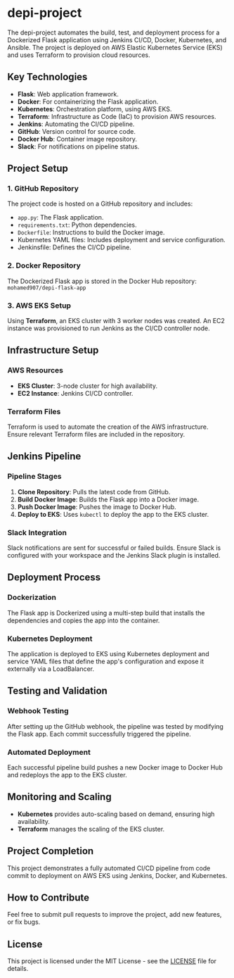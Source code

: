 # depi-project

The depi-project automates the build, test, and deployment process for a Dockerized Flask application using Jenkins CI/CD, Docker, Kubernetes, and Ansible. The project is deployed on AWS Elastic Kubernetes Service (EKS) and uses Terraform to provision cloud resources.

## Key Technologies

- **Flask**: Web application framework.
- **Docker**: For containerizing the Flask application.
- **Kubernetes**: Orchestration platform, using AWS EKS.
- **Terraform**: Infrastructure as Code (IaC) to provision AWS resources.
- **Jenkins**: Automating the CI/CD pipeline.
- **GitHub**: Version control for source code.
- **Docker Hub**: Container image repository.
- **Slack**: For notifications on pipeline status.

## Project Setup

### 1. GitHub Repository

The project code is hosted on a GitHub repository and includes:

- `app.py`: The Flask application.
- `requirements.txt`: Python dependencies.
- `Dockerfile`: Instructions to build the Docker image.
- Kubernetes YAML files: Includes deployment and service configuration.
- Jenkinsfile: Defines the CI/CD pipeline.

### 2. Docker Repository

The Dockerized Flask app is stored in the Docker Hub repository:  
`mohamed907/depi-flask-app`

### 3. AWS EKS Setup

Using **Terraform**, an EKS cluster with 3 worker nodes was created. An EC2 instance was provisioned to run Jenkins as the CI/CD controller node.

## Infrastructure Setup

### AWS Resources

- **EKS Cluster**: 3-node cluster for high availability.
- **EC2 Instance**: Jenkins CI/CD controller.

### Terraform Files

Terraform is used to automate the creation of the AWS infrastructure. Ensure relevant Terraform files are included in the repository.

## Jenkins Pipeline

### Pipeline Stages

1. **Clone Repository**: Pulls the latest code from GitHub.
2. **Build Docker Image**: Builds the Flask app into a Docker image.
3. **Push Docker Image**: Pushes the image to Docker Hub.
4. **Deploy to EKS**: Uses `kubectl` to deploy the app to the EKS cluster.

### Slack Integration

Slack notifications are sent for successful or failed builds. Ensure Slack is configured with your workspace and the Jenkins Slack plugin is installed.

## Deployment Process

### Dockerization

The Flask app is Dockerized using a multi-step build that installs the dependencies and copies the app into the container.

### Kubernetes Deployment

The application is deployed to EKS using Kubernetes deployment and service YAML files that define the app's configuration and expose it externally via a LoadBalancer.

## Testing and Validation

### Webhook Testing

After setting up the GitHub webhook, the pipeline was tested by modifying the Flask app. Each commit successfully triggered the pipeline.

### Automated Deployment

Each successful pipeline build pushes a new Docker image to Docker Hub and redeploys the app to the EKS cluster.

## Monitoring and Scaling

- **Kubernetes** provides auto-scaling based on demand, ensuring high availability.
- **Terraform** manages the scaling of the EKS cluster.

## Project Completion

This project demonstrates a fully automated CI/CD pipeline from code commit to deployment on AWS EKS using Jenkins, Docker, and Kubernetes.

## How to Contribute

Feel free to submit pull requests to improve the project, add new features, or fix bugs.

## License

This project is licensed under the MIT License - see the [LICENSE](LICENSE) file for details.
